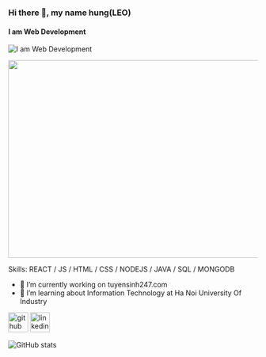 ### Hi there 👋, my name hung(LEO)
#### I am Web Development
![I am Web Development](https://codermart.vn/wp-content/uploads/2020/08/hello-world-banner.png)

<img src='https://codermart.vn/wp-content/uploads/2020/08/hello-world-banner.png' width='1000' height='400' >


Skills: REACT / JS / HTML / CSS / NODEJS / JAVA / SQL / MONGODB

- 🔭 I’m currently working on  tuyensinh247.com  
- 🌱 I’m learning about Information Technology at Ha Noi University Of Industry  


[<img src='https://cdn.jsdelivr.net/npm/simple-icons@3.0.1/icons/github.svg' alt='github' height='40'>](https://github.com/vanhung1999dev)  [<img src='https://cdn.jsdelivr.net/npm/simple-icons@3.0.1/icons/linkedin.svg' alt='linkedin' height='40'>](https://www.linkedin.com/in/https://www.linkedin.com/in/hung-van-3799081aa//)  

![GitHub stats](https://github-readme-stats.vercel.app/api?username=vanhung1999dev&show_icons=true)  

 
